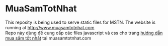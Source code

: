 # MuaSamTotNhat
This reposity is being used to serve static files for MSTN. The website is running at http://www.muasamtotnhat.com <br>
Repo này dùng để cung cấp các files javascript và css cho trang <a href='http://www.muasamtotnhat.com'>hướng dẫn mua sắm tốt nhất</a> tại muasamtotnhat.com
